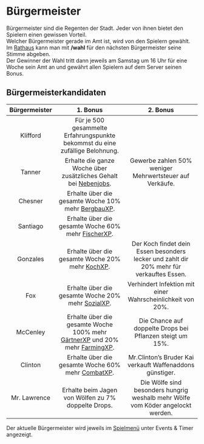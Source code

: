 # Bürgermeister 

Bürgermeister sind die Regenten der Stadt. Jeder von ihnen bietet den Spielern einen gewissen Vorteil.  
Welcher Bürgermeister gerade im Amt ist, wird von den Spielern gewählt.  
Im [Rathaus](../../pages/orte/rathaus.md) kann man mit **/wahl** für den nächsten Bürgermeister seine Stimme abgeben.  
Der Gewinner der Wahl tritt dann jeweils am Samstag um 16 Uhr für eine Woche sein Amt an und gewährt allen Spielern auf dem Server seinen Bonus.

## Bürgermeisterkandidaten
| Bürgermeister | 1. Bonus | 2. Bonus |
|:-:|:-:|:-:|
| Klifford | Für je 500 gesammelte Erfahrungspunkte bekommst du eine zufällige Belohnung. |
| Tanner | Erhalte die ganze Woche über zusätzliches Gehalt bei [Nebenjobs](../../pages/nebenjobs/nebenjobs.md). | Gewerbe zahlen 50% weniger Mehrwertsteuer auf Verkäufe. |
| Chesner | Erhalte über die gesamte Woche 10% mehr [BergbauXP](../../pages/skills/bergbau.md). |
| Santiago | Erhalte über die gesamte Woche 60% mehr [FischerXP](../../pages/skills/fischer.md). |
| Gonzales | Erhalte über die gesamte Woche 20% mehr [KochXP](../../pages/skills/kochen.md). | Der Koch findet dein Essen besonders lecker und zahlt dir 20% mehr für verkauftes Essen. |
| Fox | Erhalte über die gesamte Woche 20% mehr [SozialXP](../../pages/skills/social.md). | Verhindert Infektion mit einer Wahrscheinlichkeit von 20%. |
| McCenley | Erhalte über die gesamte Woche 100% mehr [GärtnerXP](../../pages/skills/gärtner.md) und 20% mehr [FarmingXP](../../pages/skills/farming.md). | Die Chance auf doppelte Drops bei Pflanzen steigt um 15%. |
| Clinton | Erhalte über die gesamte Woche 60% mehr [CombatXP](../../pages/skills/combat.md). | Mr.Clinton’s Bruder Kai verkauft Waffenaddons günstiger. |
| Mr. Lawrence | Erhalte beim Jagen von Wölfen zu 7% doppelte Drops. | Die Wölfe sind besonders hungrig weshalb mehr Wölfe vom Köder angelockt werden. |

Der aktuelle Bürgermeister wird jeweils im [Spielmenü](../../pages/allgemein/spielmenü.md) unter Events & Timer angezeigt.
